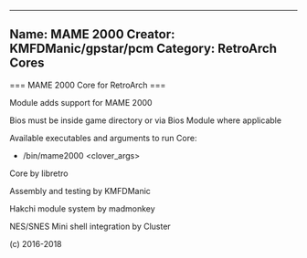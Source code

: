 -----------------------
Name: MAME 2000 
Creator: KMFDManic/gpstar/pcm
Category: RetroArch Cores
-----------------------
=== MAME 2000 Core for RetroArch ===

Module adds support for MAME 2000

Bios must be inside game directory or via Bios Module where applicable

Available executables and arguments to run Core:
- /bin/mame2000 <rom> <clover_args>

Core by libretro

Assembly and testing by KMFDManic

Hakchi module system by madmonkey

NES/SNES Mini shell integration by Cluster

(c) 2016-2018
